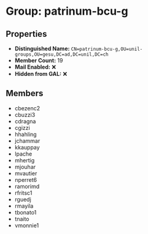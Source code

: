 # Group: patrinum-bcu-g

## Properties

- **Distinguished Name:** `CN=patrinum-bcu-g,OU=unil-groups,OU=gesu,DC=ad,DC=unil,DC=ch`
- **Member Count:** 19
- **Mail Enabled:** ❌
- **Hidden from GAL:** ❌

## Members

- cbezenc2
- cbuzzi3
- cdragna
- cgizzi
- hhahling
- jchammar
- kkauppay
- lpache
- mhertig
- mjouhar
- mvautier
- nperret6
- ramorimd
- rfritsc1
- rguedj
- rmayila
- tbonato1
- tnaito
- vmonnie1
